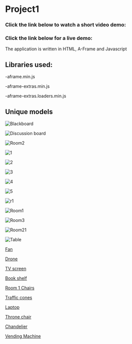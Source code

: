 # Project1

### Click the link below to watch a short video demo:


### Click the link below for a live demo:

The application is written in HTML, A-Frame and Javascript
## Libraries used:
-aframe.min.js

-aframe-extras.min.js

-aframe-extras.loaders.min.js

## Unique models
![Blackboard](https://user-images.githubusercontent.com/55362861/95022670-e6ca8f00-0635-11eb-87ba-ed6a97143e4b.PNG)

![Discussion board](https://user-images.githubusercontent.com/55362861/95022689-124d7980-0636-11eb-9a5e-f759c93b95eb.PNG)

![Room2](https://user-images.githubusercontent.com/55362861/95022692-137ea680-0636-11eb-9193-0ae016735286.PNG)

![1](https://user-images.githubusercontent.com/55362861/95026726-0921d400-0659-11eb-83b5-424d15a0455d.JPG)

![2](https://user-images.githubusercontent.com/55362861/95026728-09ba6a80-0659-11eb-96f4-515a107c00d4.JPG)

![3](https://user-images.githubusercontent.com/55362861/95026729-09ba6a80-0659-11eb-8127-b1a423eaff86.JPG)

![4](https://user-images.githubusercontent.com/55362861/95026730-09ba6a80-0659-11eb-8ed4-96ff2d445347.JPG)

![5](https://user-images.githubusercontent.com/55362861/95026731-09ba6a80-0659-11eb-9bb7-2cebdbe848e2.JPG)

![r1](https://user-images.githubusercontent.com/55362861/95022690-124d7980-0636-11eb-90fa-d0e531584b08.PNG)

![Room1](https://user-images.githubusercontent.com/55362861/95022691-12e61000-0636-11eb-9ab8-41ff0bf3eab0.PNG)



![Room3](https://user-images.githubusercontent.com/55362861/95022693-137ea680-0636-11eb-8c85-3100ddf81778.PNG)

![Room21](https://user-images.githubusercontent.com/55362861/95022694-14173d00-0636-11eb-8137-ce4568b5b166.PNG)

![Table](https://user-images.githubusercontent.com/55362861/95022695-14afd380-0636-11eb-9a57-28d16313fc99.PNG)


[Fan](https://sketchfab.com/3d-models/ceiling-fan-household-props-challenge-day-19-2dda12be0b5c465394ff651cd7eb215a)

[Drone](https://sketchfab.com/3d-models/drone-ce248709dea64ec1844e8dd9b614f7c0)

[TV screen](https://sketchfab.com/3d-models/tv-screen-2ecf44715572498db41acb4bf3227550)

[Book shelf](https://sketchfab.com/3d-models/bookshelf-b8f46cf7daca419a87ac8d131bad056f)

[Room 1 Chairs](https://sketchfab.com/3d-models/waiting-room-chairs-fd6f2c8d76ef4a1a8b932516284d50b0)

[Traffic cones](https://sketchfab.com/3d-models/traffic-cone-618218463ce34a0b97a058d37f844cf5)

[Laptop](https://sketchfab.com/3d-models/gaming-laptop-4e72a2078b3c4a75a821ab09830693fe)

[Throne chair](https://sketchfab.com/3d-models/wooden-chair-72b2c9d23bbd4ae4b63d4537c0c5b28d)

[Chandelier](https://sketchfab.com/3d-models/medieval-chandelier-dd8b8bd637b5420badb323d5ec82a948)

[Vending Machine](https://sketchfab.com/3d-models/vending-machine-f537e142a592428d85ca7a940be221d3)
